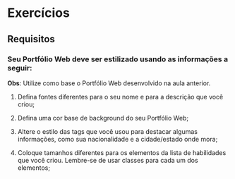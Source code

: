 # Exercícios

## Requisitos

### Seu Portfólio Web deve ser estilizado usando as informações a seguir:

**Obs**: Utilize como base o Portfólio Web desenvolvido na aula anterior.

1. Defina fontes diferentes para o seu nome e para a descrição que você criou;

2. Defina uma cor base de background do seu Portfólio Web;

3. Altere o estilo das tags que você usou para destacar algumas informações, como sua nacionalidade e a cidade/estado onde mora;

4. Coloque tamanhos diferentes para os elementos da lista de habilidades que você criou. Lembre-se de usar classes para cada um dos elementos;

